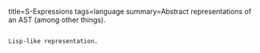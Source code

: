 title=S-Expressions
tags=language
summary=Abstract representations of an AST (among other things).
~~~~~~

Lisp-like representation.

